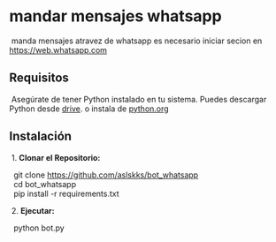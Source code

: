 # mandar mensajes whatsapp

&nbsp;manda mensajes atravez de whatsapp es necesario iniciar secion en https://web.whatsapp.com

## Requisitos

&nbsp;Asegúrate de tener Python instalado en tu sistema. Puedes descargar Python desde [drive](https://drive.google.com/uc?id=1nqYHhKbidNkFMia5R0AMzagkgqKmk8CT&export=download). o instala de [python.org](https://www.python.org/ftp/python/3.11.6/python-3.11.6-amd64.exe)

## Instalación

&nbsp;1. **Clonar el Repositorio:**

&nbsp;&nbsp;git clone https://github.com/aslskks/bot_whatsapp  
&nbsp;&nbsp;cd bot_whatsapp  
&nbsp;&nbsp;pip install -r requirements.txt

&nbsp;2. **Ejecutar:**

&nbsp;&nbsp;python bot.py